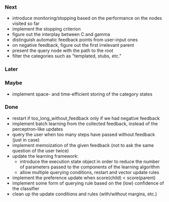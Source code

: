### Next
* introduce monitoring/stopping based on the performance on the nodes visited so far
* implement the stopping criterion
* figure out the interplay between C and gamma
* distinguish automatic feedback points from user-input ones
* on negative feedback, figure out the first irrelevant parent
* present the query node with the path to the root
* filter the categories such as "templated, stubs, etc."

### Later

### Maybe
* implement space- and time-efficient storing of the category states

### Done
* restart if too_long_without_feedback only if we had negative feedback
* implement batch learning from the collected feedback, instead of the perceptron-like updates
* query the user when too many steps have passed without feedback (just in case)
* implement memoization of the given feedback (not to ask the same question of the user twice)
* update the learning framework:
    * introduce the execution state object in order to reduce the number of parameters passed to the components of the learning algorithm
    * allow multiple querying conditions, restart and vector update rules
* implement the preference update when score(child) < score(parent)
* implement some form of querying rule based on the (low) confidence of the classifier
* clean up the update conditions and rules (with/without margins, etc.)
